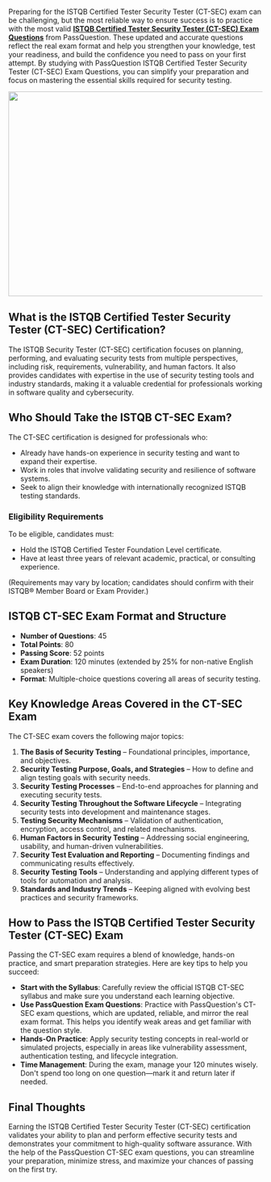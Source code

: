 <p>Preparing for the ISTQB Certified Tester Security Tester (CT-SEC) exam can be challenging, but the most reliable way to ensure success is to practice with the most valid <strong><a href="https://www.passquestion.com/ct-sec.html">ISTQB Certified Tester Security Tester (CT-SEC) Exam Questions</a></strong> from PassQuestion. These updated and accurate questions reflect the real exam format and help you strengthen your knowledge, test your readiness, and build the confidence you need to pass on your first attempt. By studying with PassQuestion ISTQB Certified Tester Security Tester (CT-SEC) Exam Questions, you can simplify your preparation and focus on mastering the essential skills required for security testing.</p>

<p><img alt="" src="https://www.passquestion.com/uploads/pqcom/images/20250822/548cda058a56fca29e6ce4d3ff542116.jpg" style="height:406px; width:610px" /></p>

<h2><strong>What is the ISTQB Certified Tester Security Tester (CT-SEC) Certification?</strong></h2>

<p>The ISTQB Security Tester (CT-SEC) certification focuses on planning, performing, and evaluating security tests from multiple perspectives, including risk, requirements, vulnerability, and human factors. It also provides candidates with expertise in the use of security testing tools and industry standards, making it a valuable credential for professionals working in software quality and cybersecurity.</p>

<h2><strong>Who Should Take the ISTQB CT-SEC Exam?</strong></h2>

<p>The CT-SEC certification is designed for professionals who:</p>

<ul>
	<li>Already have hands-on experience in security testing and want to expand their expertise.</li>
	<li>Work in roles that involve validating security and resilience of software systems.</li>
	<li>Seek to align their knowledge with internationally recognized ISTQB testing standards.</li>
</ul>

<h3><strong>Eligibility Requirements</strong></h3>

<p>To be eligible, candidates must:</p>

<ul>
	<li>Hold the ISTQB Certified Tester Foundation Level certificate.</li>
	<li>Have at least three years of relevant academic, practical, or consulting experience.</li>
</ul>

<p>(Requirements may vary by location; candidates should confirm with their ISTQB&reg; Member Board or Exam Provider.)</p>

<h2><strong>ISTQB CT-SEC Exam Format and Structure</strong></h2>

<ul>
	<li><strong>Number of Questions</strong>: 45</li>
	<li><strong>Total Points</strong>: 80</li>
	<li><strong>Passing Score</strong>: 52 points</li>
	<li><strong>Exam Duration</strong>: 120 minutes (extended by 25% for non-native English speakers)</li>
	<li><strong>Format</strong>: Multiple-choice questions covering all areas of security testing.</li>
</ul>

<h2><strong>Key Knowledge Areas Covered in the CT-SEC Exam</strong></h2>

<p>The CT-SEC exam covers the following major topics:</p>

<ol>
	<li><strong>The Basis of Security Testing</strong> &ndash; Foundational principles, importance, and objectives.</li>
	<li><strong>Security Testing Purpose, Goals, and Strategies</strong> &ndash; How to define and align testing goals with security needs.</li>
	<li><strong>Security Testing Processes</strong> &ndash; End-to-end approaches for planning and executing security tests.</li>
	<li><strong>Security Testing Throughout the Software Lifecycle</strong> &ndash; Integrating security tests into development and maintenance stages.</li>
	<li><strong>Testing Security Mechanisms</strong> &ndash; Validation of authentication, encryption, access control, and related mechanisms.</li>
	<li><strong>Human Factors in Security Testing</strong> &ndash; Addressing social engineering, usability, and human-driven vulnerabilities.</li>
	<li><strong>Security Test Evaluation and Reporting</strong> &ndash; Documenting findings and communicating results effectively.</li>
	<li><strong>Security Testing Tools</strong> &ndash; Understanding and applying different types of tools for automation and analysis.</li>
	<li><strong>Standards and Industry Trends</strong> &ndash; Keeping aligned with evolving best practices and security frameworks.</li>
</ol>

<h2><strong>How to Pass the ISTQB Certified Tester Security Tester (CT-SEC) Exam</strong></h2>

<p>Passing the CT-SEC exam requires a blend of knowledge, hands-on practice, and smart preparation strategies. Here are key tips to help you succeed:</p>

<ul>
	<li><strong>Start with the Syllabus</strong>: Carefully review the official ISTQB CT-SEC syllabus and make sure you understand each learning objective.</li>
	<li><strong>Use PassQuestion Exam Questions</strong>: Practice with PassQuestion&#39;s CT-SEC exam questions, which are updated, reliable, and mirror the real exam format. This helps you identify weak areas and get familiar with the question style.</li>
	<li><strong>Hands-On Practice</strong>: Apply security testing concepts in real-world or simulated projects, especially in areas like vulnerability assessment, authentication testing, and lifecycle integration.</li>
	<li><strong>Time Management</strong>: During the exam, manage your 120 minutes wisely. Don&#39;t spend too long on one question&mdash;mark it and return later if needed.</li>
</ul>

<h2><strong>Final Thoughts</strong></h2>

<p>Earning the ISTQB Certified Tester Security Tester (CT-SEC) certification validates your ability to plan and perform effective security tests and demonstrates your commitment to high-quality software assurance. With the help of the PassQuestion CT-SEC exam questions, you can streamline your preparation, minimize stress, and maximize your chances of passing on the first try.</p>

<p><!-- notionvc: f9f06973-f40d-40df-b563-8c7616737e51 --></p>
